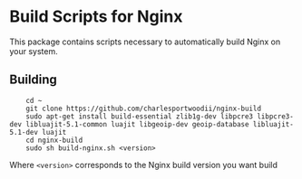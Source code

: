 # Build Scripts for Nginx
This package contains scripts necessary to automatically build Nginx on your system.

## Building

```
	cd ~
	git clone https://github.com/charlesportwoodii/nginx-build
	sudo apt-get install build-essential zlib1g-dev libpcre3 libpcre3-dev libluajit-5.1-common luajit libgeoip-dev geoip-database libluajit-5.1-dev luajit
	cd nginx-build
	sudo sh build-nginx.sh <version>
```

Where ```<version>``` corresponds to the Nginx build version you want build
